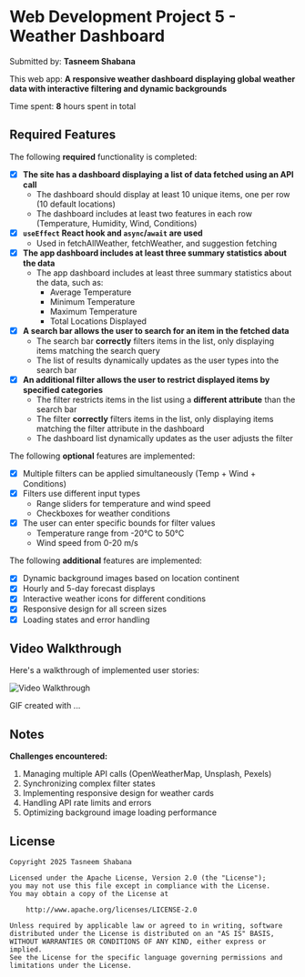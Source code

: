 # Web Development Project 5 - Weather Dashboard

Submitted by: **Tasneem Shabana**

This web app: **A responsive weather dashboard displaying global weather data with interactive filtering and dynamic backgrounds**

Time spent: **8** hours spent in total

## Required Features

The following **required** functionality is completed:

- [x] **The site has a dashboard displaying a list of data fetched using an API call**
  - The dashboard should display at least 10 unique items, one per row (10 default locations)
  - The dashboard includes at least two features in each row (Temperature, Humidity, Wind, Conditions)
- [x] **`useEffect` React hook and `async`/`await` are used**
  - Used in fetchAllWeather, fetchWeather, and suggestion fetching
- [x] **The app dashboard includes at least three summary statistics about the data** 
  - The app dashboard includes at least three summary statistics about the data, such as:
    - Average Temperature
    - Minimum Temperature
    - Maximum Temperature
    - Total Locations Displayed
- [x] **A search bar allows the user to search for an item in the fetched data**
  - The search bar **correctly** filters items in the list, only displaying items matching the search query
  - The list of results dynamically updates as the user types into the search bar
- [x] **An additional filter allows the user to restrict displayed items by specified categories**
  - The filter restricts items in the list using a **different attribute** than the search bar 
  - The filter **correctly** filters items in the list, only displaying items matching the filter attribute in the dashboard
  - The dashboard list dynamically updates as the user adjusts the filter

The following **optional** features are implemented:

- [x] Multiple filters can be applied simultaneously (Temp + Wind + Conditions)
- [x] Filters use different input types
  - Range sliders for temperature and wind speed
  - Checkboxes for weather conditions
- [x] The user can enter specific bounds for filter values
  - Temperature range from -20°C to 50°C
  - Wind speed from 0-20 m/s

The following **additional** features are implemented:

* [x] Dynamic background images based on location continent
* [x] Hourly and 5-day forecast displays
* [x] Interactive weather icons for different conditions
* [x] Responsive design for all screen sizes
* [x] Loading states and error handling

## Video Walkthrough

Here's a walkthrough of implemented user stories:

<img src='Vite + React-desktop.gif' title='Video Walkthrough' width='' alt='Video Walkthrough' />

<!-- Replace this with whatever GIF tool you used! -->
GIF created with ...  
<!-- Recommended tools:
[Kap](https://getkap.co/) for macOS
[ScreenToGif](https://www.screentogif.com/) for Windows
[peek](https://github.com/phw/peek) for Linux. -->

## Notes

**Challenges encountered:**
1. Managing multiple API calls (OpenWeatherMap, Unsplash, Pexels)
2. Synchronizing complex filter states
3. Implementing responsive design for weather cards
4. Handling API rate limits and errors
5. Optimizing background image loading performance

## License

    Copyright 2025 Tasneem Shabana

    Licensed under the Apache License, Version 2.0 (the "License");
    you may not use this file except in compliance with the License.
    You may obtain a copy of the License at

        http://www.apache.org/licenses/LICENSE-2.0

    Unless required by applicable law or agreed to in writing, software
    distributed under the License is distributed on an "AS IS" BASIS,
    WITHOUT WARRANTIES OR CONDITIONS OF ANY KIND, either express or implied.
    See the License for the specific language governing permissions and
    limitations under the License.